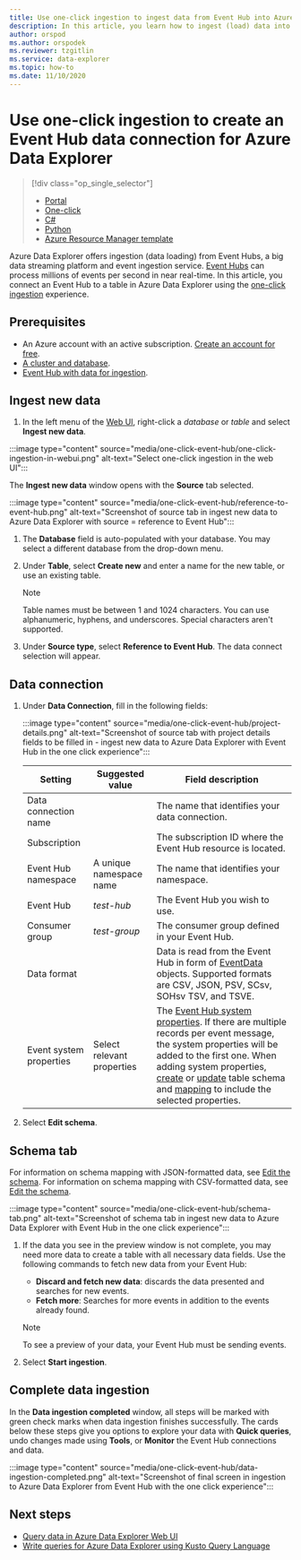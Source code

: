 ```yaml
---
title: Use one-click ingestion to ingest data from Event Hub into Azure Data Explorer.
description: In this article, you learn how to ingest (load) data into Azure Data Explorer from Event Hub using the one-click experience.
author: orspod
ms.author: orspodek
ms.reviewer: tzgitlin
ms.service: data-explorer
ms.topic: how-to
ms.date: 11/10/2020
---
```

# Use one-click ingestion to create an Event Hub data connection for Azure Data Explorer

> [!div class="op_single_selector"]
> * [Portal](ingest-data-event-hub.md)
> * [One-click](one-click-event-hub.md)
> * [C#](data-connection-event-hub-csharp.md)
> * [Python](data-connection-event-hub-python.md)
> * [Azure Resource Manager template](data-connection-event-hub-resource-manager.md)

Azure Data Explorer offers ingestion (data loading) from Event Hubs, a big data streaming platform and event ingestion service. [Event Hubs](/azure/event-hubs/event-hubs-about) can process millions of events per second in near real-time. In this article, you connect an Event Hub to a table in Azure Data Explorer using the [one-click ingestion](ingest-data-one-click.md) experience.

## Prerequisites

* An Azure account with an active subscription. [Create an account for free](https://azure.microsoft.com/free/?ref=microsoft.com&utm_source=microsoft.com&utm_medium=docs&utm_campaign=visualstudio).
* [A cluster and database](create-cluster-database-portal.md).
* [Event Hub with data for ingestion](ingest-data-event-hub.md#create-an-event-hub).

## Ingest new data

1. In the left menu of the [Web UI](https://dataexplorer.azure.com/), right-click a *database* or *table* and select **Ingest new data**. 

:::image type="content" source="media/one-click-event-hub/one-click-ingestion-in-webui.png" alt-text="Select one-click ingestion in the web UI":::

The **Ingest new data** window opens with the **Source** tab selected.

:::image type="content" source="media/one-click-event-hub/reference-to-event-hub.png" alt-text="Screenshot of source tab in ingest new data to Azure Data Explorer with source = reference to Event Hub":::

1. The **Database** field is auto-populated with your database. You may select a different database from the drop-down menu.

1. Under **Table**, select **Create new** and enter a name for the new table, or use an existing table. 

    > [!NOTE]
    > Table names must be between 1 and 1024 characters. You can use alphanumeric, hyphens, and underscores. Special characters aren't supported.

1. Under **Source type**, select **Reference to Event Hub**. The data connect selection will appear.

## Data connection

1. Under **Data Connection**, fill in the following fields:

    :::image type="content" source="media/one-click-event-hub/project-details.png" alt-text="Screenshot of source tab with project details fields to be filled in - ingest new data to Azure Data Explorer with Event Hub in the one click experience":::

    |**Setting** | **Suggested value** | **Field description**
    |---|---|---|
    | Data connection name |   | The name that identifies your data connection.
    | Subscription |      | The subscription ID where the Event Hub resource is located.  |
    | Event Hub namespace | A unique namespace name | The name that identifies your namespace. |
    | Event Hub | *test-hub* | The Event Hub you wish to use. |
    | Consumer group | *test-group* | The consumer group defined in your Event Hub. |
    | Data format | | Data is read from the Event Hub in form of [EventData](/dotnet/api/microsoft.servicebus.messaging.eventdata?view=azure-dotnet) objects. Supported formats are CSV, JSON, PSV, SCsv, SOHsv TSV, and TSVE. |
    | Event system properties | Select relevant properties | The [Event Hub system properties](/azure/service-bus-messaging/service-bus-amqp-protocol-guide#message-annotations). If there are multiple records per event message, the system properties will be added to the first one. When adding system properties, [create](kusto/management/create-table-command.md) or [update](kusto/management/alter-table-command.md) table schema and [mapping](kusto/management/mappings.md) to include the selected properties. |

1. Select **Edit schema**.

## Schema tab

For information on schema mapping with JSON-formatted data, see [Edit the schema](one-click-ingestion-existing-table.md#edit-the-schema).
For information on schema mapping with CSV-formatted data, see [Edit the schema](one-click-ingestion-new-table.md#edit-the-schema).

:::image type="content" source="media/one-click-event-hub/schema-tab.png" alt-text="Screenshot of schema tab in ingest new data to Azure Data Explorer with Event Hub in the one click experience":::

1. If the data you see in the preview window is not complete, you may need more data to create a table with all necessary data fields. Use the following commands to fetch new data from your Event Hub:
    * **Discard and fetch new data**: discards the data presented and searches for new events.
    * **Fetch more**: Searches for more events in addition to the events already found. 
    
    > [!NOTE]
    > To see a preview of your data, your Event Hub must be sending events.
        
1. Select **Start ingestion**.

## Complete data ingestion

In the **Data ingestion completed** window, all steps will be marked with green check marks when data ingestion finishes successfully. The cards below these steps give you options to explore your data with **Quick queries**, undo changes made using **Tools**, or **Monitor** the Event Hub connections and data.

:::image type="content" source="media/one-click-event-hub/data-ingestion-completed.png" alt-text="Screenshot of final screen in ingestion to Azure Data Explorer from Event Hub with the one click experience":::

## Next steps

* [Query data in Azure Data Explorer Web UI](web-query-data.md)
* [Write queries for Azure Data Explorer using Kusto Query Language](write-queries.md)
